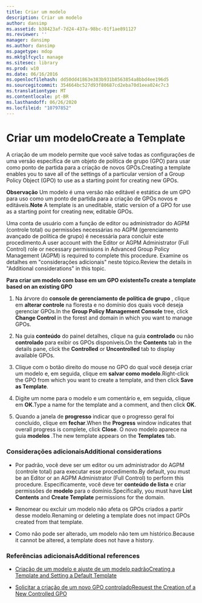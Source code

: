 ```yaml
---
title: Criar um modelo
description: Criar um modelo
author: dansimp
ms.assetid: b38423af-7d24-437a-98bc-01f1ae891127
ms.reviewer: ''
manager: dansimp
ms.author: dansimp
ms.pagetype: mdop
ms.mktglfcycl: manage
ms.sitesec: library
ms.prod: w10
ms.date: 06/16/2016
ms.openlocfilehash: dd50dd41863e383b931b8563854a8bbd4ee196d5
ms.sourcegitcommit: 354664bc527d93f80687cd2eba70d1eea024c7c3
ms.translationtype: MT
ms.contentlocale: pt-BR
ms.lasthandoff: 06/26/2020
ms.locfileid: "10797852"
---
```

# <span data-ttu-id="5ddd4-103">Criar um modelo</span><span class="sxs-lookup"><span data-stu-id="5ddd4-103">Create a Template</span></span>


<span data-ttu-id="5ddd4-104">A criação de um modelo permite que você salve todas as configurações de uma versão específica de um objeto de política de grupo (GPO) para usar como ponto de partida para a criação de novos GPOs.</span><span class="sxs-lookup"><span data-stu-id="5ddd4-104">Creating a template enables you to save all of the settings of a particular version of a Group Policy Object (GPO) to use as a starting point for creating new GPOs.</span></span>

<span data-ttu-id="5ddd4-105">**Observação**  Um modelo é uma versão não editável e estática de um GPO para uso como um ponto de partida para a criação de GPOs novos e editáveis.</span><span class="sxs-lookup"><span data-stu-id="5ddd4-105">**Note** A template is an uneditable, static version of a GPO for use as a starting point for creating new, editable GPOs.</span></span>

 

<span data-ttu-id="5ddd4-106">Uma conta de usuário com a função de editor ou administrador do AGPM (controle total) ou permissões necessárias no AGPM (gerenciamento avançado de política de grupo) é necessária para concluir este procedimento.</span><span class="sxs-lookup"><span data-stu-id="5ddd4-106">A user account with the Editor or AGPM Administrator (Full Control) role or necessary permissions in Advanced Group Policy Management (AGPM) is required to complete this procedure.</span></span> <span data-ttu-id="5ddd4-107">Examine os detalhes em "considerações adicionais" neste tópico.</span><span class="sxs-lookup"><span data-stu-id="5ddd4-107">Review the details in "Additional considerations" in this topic.</span></span>

**<span data-ttu-id="5ddd4-108">Para criar um modelo com base em um GPO existente</span><span class="sxs-lookup"><span data-stu-id="5ddd4-108">To create a template based on an existing GPO</span></span>**

1.  <span data-ttu-id="5ddd4-109">Na árvore do **console de gerenciamento de política de grupo** , clique em **alterar controle** na floresta e no domínio dos quais você deseja gerenciar GPOs.</span><span class="sxs-lookup"><span data-stu-id="5ddd4-109">In the **Group Policy Management Console** tree, click **Change Control** in the forest and domain in which you want to manage GPOs.</span></span>

2.  <span data-ttu-id="5ddd4-110">Na guia **conteúdo** do painel detalhes, clique na guia **controlado** ou não **controlado** para exibir os GPOs disponíveis.</span><span class="sxs-lookup"><span data-stu-id="5ddd4-110">On the **Contents** tab in the details pane, click the **Controlled** or **Uncontrolled** tab to display available GPOs.</span></span>

3.  <span data-ttu-id="5ddd4-111">Clique com o botão direito do mouse no GPO do qual você deseja criar um modelo e, em seguida, clique em **salvar como modelo**.</span><span class="sxs-lookup"><span data-stu-id="5ddd4-111">Right-click the GPO from which you want to create a template, and then click **Save as Template**.</span></span>

4.  <span data-ttu-id="5ddd4-112">Digite um nome para o modelo e um comentário e, em seguida, clique em **OK**.</span><span class="sxs-lookup"><span data-stu-id="5ddd4-112">Type a name for the template and a comment, and then click **OK**.</span></span>

5.  <span data-ttu-id="5ddd4-113">Quando a janela de **progresso** indicar que o progresso geral foi concluído, clique em **fechar**.</span><span class="sxs-lookup"><span data-stu-id="5ddd4-113">When the **Progress** window indicates that overall progress is complete, click **Close**.</span></span> <span data-ttu-id="5ddd4-114">O novo modelo aparece na guia **modelos** .</span><span class="sxs-lookup"><span data-stu-id="5ddd4-114">The new template appears on the **Templates** tab.</span></span>

### <span data-ttu-id="5ddd4-115">Considerações adicionais</span><span class="sxs-lookup"><span data-stu-id="5ddd4-115">Additional considerations</span></span>

-   <span data-ttu-id="5ddd4-116">Por padrão, você deve ser um editor ou um administrador do AGPM (controle total) para executar esse procedimento.</span><span class="sxs-lookup"><span data-stu-id="5ddd4-116">By default, you must be an Editor or an AGPM Administrator (Full Control) to perform this procedure.</span></span> <span data-ttu-id="5ddd4-117">Especificamente, você deve ter **conteúdo de lista** e criar permissões de **modelo** para o domínio.</span><span class="sxs-lookup"><span data-stu-id="5ddd4-117">Specifically, you must have **List Contents** and **Create Template** permissions for the domain.</span></span>

-   <span data-ttu-id="5ddd4-118">Renomear ou excluir um modelo não afeta os GPOs criados a partir desse modelo.</span><span class="sxs-lookup"><span data-stu-id="5ddd4-118">Renaming or deleting a template does not impact GPOs created from that template.</span></span>

-   <span data-ttu-id="5ddd4-119">Como não pode ser alterado, um modelo não tem um histórico.</span><span class="sxs-lookup"><span data-stu-id="5ddd4-119">Because it cannot be altered, a template does not have a history.</span></span>

### <span data-ttu-id="5ddd4-120">Referências adicionais</span><span class="sxs-lookup"><span data-stu-id="5ddd4-120">Additional references</span></span>

-   [<span data-ttu-id="5ddd4-121">Criação de um modelo e ajuste de um modelo padrão</span><span class="sxs-lookup"><span data-stu-id="5ddd4-121">Creating a Template and Setting a Default Template</span></span>](creating-a-template-and-setting-a-default-template-agpm40.md)

-   [<span data-ttu-id="5ddd4-122">Solicitar a criação de um novo GPO controlado</span><span class="sxs-lookup"><span data-stu-id="5ddd4-122">Request the Creation of a New Controlled GPO</span></span>](request-the-creation-of-a-new-controlled-gpo-agpm40.md)

 

 





